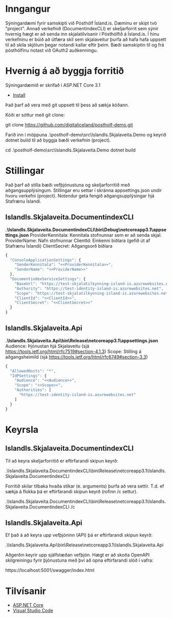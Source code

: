 # Inngangur 
Sýningardæmi fyrir samskipti við Pósthólf Ísland.is.  Dæminu er skipt tvö "project".  Annað verkefnið (DocumentindexCLI) er skeljarforrit sem sýnir hvernig hægt er að senda inn skjalatilvísanir í Pósthólfið á Ísland.is.
Í hinu verkefninu er búið að útfæra skil sem skjalaveitur þurfa að hafa hafa uppsett til að skila skjölum þegar notandi kallar eftir þeim.  Bæði samskiptin til og frá pósthólfinu notast við OAuth2 auðkenningu.


# Hvernig á að byggja forritið

Sýningardæmið er skrifað í ASP.NET Core 3.1

* [Install](https://www.microsoft.com/net/download/core#/current) 

Það þarf að vera með git uppsett til þess að sækja kóðann.

Kóði er sóttur með git clone:

git clone https://github.com/digitaliceland/postholf-demo.git

Farið inn í möppuna .\postholf-demo\src\IslandIs.Skjalaveita.Demo og keyrið dotnet build til að byggja bæði verkefnin (project).

cd .\postholf-demo\src\IslandIs.Skjalaveita.Demo
dotnet build

# Stillingar

Það þarf að stilla bæði vefþjónustuna og skeljarforritið með aðgangsupplýsingum.
Stillingar eru settar í skránna appsettings.json undir hvoru verkefni (project).
Notendur geta fengið aðgangsupplýsingar hjá Stafrænu Íslandi.

## IslandIs.Skjalaveita.DocumentindexCLI
**.\IslandIs.Skjalaveita.DocumentindexCLI\bin\Debug\netcoreapp3.1\appsettings.json**
ProviderKennitala: Kennitala stofnunnar sem er að senda skjal.
ProviderName: Nafn stofnunnar
ClientId: Einkenni biðlara (gefið út af Stafrænu Íslandi)
ClientSecret: Aðgangsorð biðlara

```javascript
{
  "ConsoleApplicationSettings": {
    "SenderKennitala": "<<ProviderKennitala>>",
    "SenderName": "<<ProviderName>>"
  },
  "DocumentindexServiceSettings": {
    "BaseUrl": "https://test-skjalatilkynning-island-is.azurewebsites.net/api/v1/documentindexes/",
    "Authority": "https://test-identity-island-is.azurewebsites.net",
    "Scope": "https://test-skjalatilkynning-island-is.azurewebsites.net/.default",
    "ClientId": "<<ClientId>>",
    "ClientSecret": "<<ClientSecret>>"
  }
}

```

## IslandIs.Skjalaveita.Api
**.\IslandIs.Skjalaveita.Api\bin\Release\netcoreapp3.1\appsettings.json**
Audience: Þjónustan hjá Skjalaveitu (sjá https://tools.ietf.org/html/rfc7519#section-4.1.3)
Scope: Stilling á aðgangsheimild (sjá https://tools.ietf.org/html/rfc6749#section-3.3)

```javascript
{
  "AllowedHosts": "*",
  "IdPSettings": {
    "Audience": "<<Audience>>",
    "Scope": "<<Scope>>",
    "Authorities": [
      "https://test-identity-island-is.azurewebsites.net"
    ]
  }
}
```

# Keyrsla

## IslandIs.Skjalaveita.DocumentindexCLI

Til að keyra skeljarforritið er eftirfarandi skipun keyrð:

.\IslandIs.Skjalaveita.DocumentindexCLI\bin\Release\netcoreapp3.1\IslandIs.Skjalaveita.DocumentindexCLI

Forritið skilar tilbaka hvaða stikar (e. arguments) þurfa að vera settir.
T.d. ef sækja á flokka þá er eftirfarandi skipun keyrð (rofinn /c settur).

.\IslandIs.Skjalaveita.DocumentindexCLI\bin\Release\netcoreapp3.1\IslandIs.Skjalaveita.DocumentindexCLI /c

## IslandIs.Skjalaveita.Api

Ef það á að keyra upp vefþjóninn (API) þá er eftirfarandi skipun keyrð:

.\IslandIs.Skjalaveita.Api\bin\Release\netcoreapp3.1\IslandIs.Skjalaveita.Api

Aðgerðin keyrir upp sjálfstæðan vefþjón. 
Hægt er að skoða OpenAPI skilgreiningu fyrir þjónustuna með því að opna eftirfarandi slóð í vafra:

https://localhost:5001/swagger/index.html


# Tilvísanir

- [ASP.NET Core](https://github.com/aspnet/Home)
- [Visual Studio Code](https://github.com/Microsoft/vscode)
